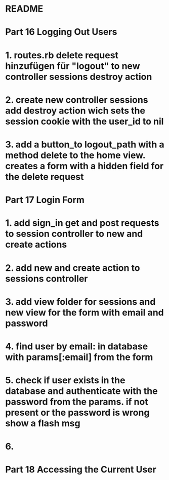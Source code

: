 # README

# Part 16 Logging Out Users
# 1. routes.rb delete request hinzufügen für "logout" to new controller sessions destroy action
# 2. create new controller sessions add destroy action wich sets the session cookie with the user_id to nil
# 3. add a button_to logout_path with a method delete to the home view. creates a form with a hidden field for the delete request

# Part 17 Login Form
# 1. add sign_in get and post requests to session controller to new and create actions
# 2. add new and create action to sessions controller
# 3. add view folder for sessions and new view for the form with email and password
# 4. find user by email: in database with params[:email] from the form
# 5. check if user exists in the database and authenticate with the password from the params. if not present or the password is wrong show a flash msg
# 6.  

# Part 18 Accessing the Current User